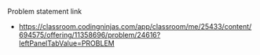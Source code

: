 Problem statement link

- https://classroom.codingninjas.com/app/classroom/me/25433/content/694575/offering/11358696/problem/24616?leftPanelTabValue=PROBLEM
